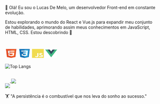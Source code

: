 👋 Olá! Eu sou o Lucas De Melo, um desenvolvedor Front-end em constante evolução.

Estou explorando o mundo do React e Vue.js para expandir meu conjunto de habilidades, aprimorando assim meus conhecimentos em JavaScript, HTML, CSS. Estou descobrindo 🚀

##

<div style="display: inline_block"><br>  
  <img align="center" alt="Melo-HTML" height="30" width="40" src="https://raw.githubusercontent.com/devicons/devicon/master/icons/html5/html5-original.svg"> 
  <img align="center" alt="Melo-CSS" height="30" width="40" src="https://raw.githubusercontent.com/devicons/devicon/master/icons/css3/css3-original.svg"> 
  <img align="center" alt="Melo-Js" height="30" width="40" src="https://raw.githubusercontent.com/devicons/devicon/master/icons/javascript/javascript-plain.svg"> 
  <img align="center" alt="Melo-Vue" height="30" width="40" src="https://raw.githubusercontent.com/devicons/devicon/master/icons/vuejs/vuejs-original.svg">
  <!--<img align="center" alt="Melo-React" height="30" width="40" src="https://cdn.jsdelivr.net/gh/devicons/devicon/icons/react/react-original.svg">-->
</div>
<br>

<div style="display: inline_block">
  <!--<img align="center" alt="Melo's GitHub stats" height="150em" src="https://github-readme-stats.vercel.app/api?username=lucasmelo11&show_icons=true&theme=monokai&locale=pt-br">-->
  <img align="center" alt="Top Langs" height="150em" src="https://github-readme-stats.vercel.app/api/top-langs/?username=lucasmelo11&layout=compact&locale=pt-br">
</div>

<div style="display: inline_block"><br>
<a href="https://www.linkedin.com/in/lucas-de-melo-lmo11/" target="_blank" style="display: none">
  <img align="center" margin="5" src="https://img.shields.io/badge/LinkedIn-0077B5?style=for-the-badge&logo=linkedin&logoColor=white" />
</a>
<a href="mailto:lucas.melo.lmo@gmail.com" target="_blank">
  <img align="center" style="margin-top: 30px;" src="https://img.shields.io/badge/Gmail-D14836?style=for-the-badge&logo=gmail&logoColor=white" />
</a>
<a href="mailto:lucas_melo2011@hotmail.com" target="_blank">
  <img align="center" src="https://img.shields.io/badge/Microsoft_Outlook-0078D4?style=for-the-badge&logo=microsoft-outlook&logoColor=white" />
</a>
</div>
<br>

<div>🏋️ "A persistência é o combustível que nos leva do sonho ao sucesso."</div>
<!---
lucasmelo11/lucasmelo11 is a ✨ special ✨ repository because its `README.md` (this file) appears on your GitHub profile.
You can click the Preview link to take a look at your changes.
--->
